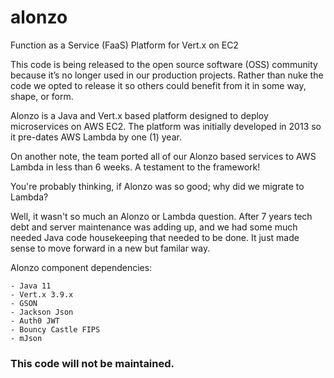 # alonzo
Function as a Service (FaaS) Platform for Vert.x on EC2

This code is being released to the open source software (OSS) community because
it’s no longer used in our production projects. Rather than nuke the code we
opted to release it so others could benefit from it in some way, shape, or form.

Alonzo is a Java and Vert.x based platform designed to deploy microservices on
AWS EC2. The platform was initially developed in 2013 so it pre-dates AWS Lambda
by one (1) year.

On another note, the team ported all of our Alonzo based services to AWS Lambda
in less than 6 weeks. A testament to the framework!

You're probably thinking, if Alonzo was so good; why did we migrate to Lambda?

Well, it wasn't so much an Alonzo or Lambda question. After 7 years tech debt
and server maintenance was adding up, and we had some much needed Java code
housekeeping that needed to be done. It just made sense to move forward in a
new but familar way.

Alonzo component dependencies:

    - Java 11
    - Vert.x 3.9.x
    - GSON
    - Jackson Json
    - Auth0 JWT
    - Bouncy Castle FIPS
    - mJson

### This code will not be maintained.
